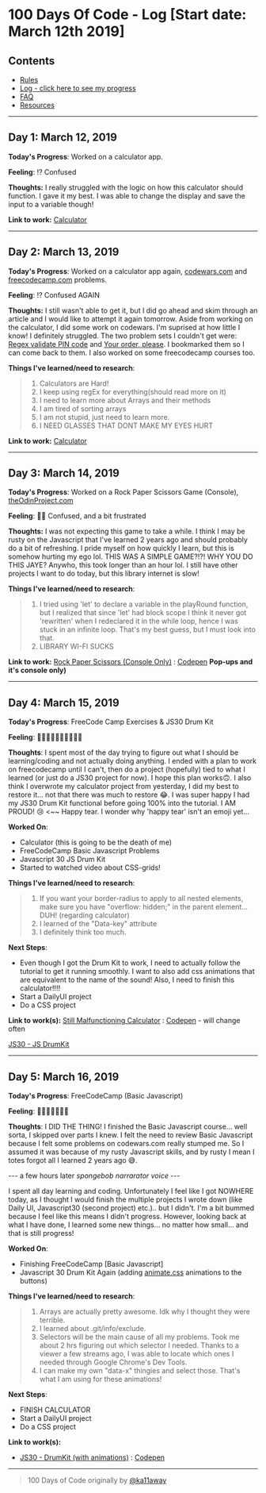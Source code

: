 # 100 Days Of Code - Log [Start date: March 12th 2019]

## Contents

* [Rules](rules.md)
* [Log - click here to see my progress](log.md)
* [FAQ](FAQ.md)
* [Resources](resources.md)

---

## Day 1: March 12, 2019

**Today's Progress**: Worked on a calculator app.

**Feeling**: ⁉️ Confused

**Thoughts:** I really struggled with the logic on how this calculator should function. I gave it my best. I was able to change the display and save the input to a variable though!

**Link to work:** [Calculator](Day1-2/001-calculator/)

---

## Day 2: March 13, 2019

**Today's Progress**: Worked on a calculator app again, [codewars.com](http://codewars.com) and [freecodecamp.com](http://www.freecodecamp.com) problems.

**Feeling**: ⁉️ Confused AGAIN

**Thoughts:** I still wasn't able to get it, but I did go ahead and skim through an article and I would like to attempt it again tomorrow. Aside from working on the calculator, I did some work on codewars. I'm suprised at how little I know! I definitely struggled. The two problem sets I couldn't get were: [Regex validate PIN code](https://www.codewars.com/kata/55f8a9c06c018a0d6e000132) and [Your order, please](https://www.codewars.com/kata/your-order-please). I bookmarked them so I can come back to them. I also worked on some freecodecamp courses too. 

**Things I've learned/need to research**: 

> 1. Calculators are Hard!
> 2. I keep using regEx for everything(should read more on it)
> 3. I need to learn more about Arrays and their methods
> 4. I am tired of sorting arrays
> 5. I am not stupid, just need to learn more.                                     
> 6. I NEED GLASSES THAT DONT MAKE MY EYES HURT

**Link to work:** [Calculator](Day1-2/001-calculator/)

---

## Day 3: March 14, 2019

**Today's Progress**: Worked on a Rock Paper Scissors Game (Console), [theOdinProject.com](https://www.theodinproject.com/courses/web-development-101/lessons/rock-paper-scissors?ref=lnav)

**Feeling**: 🤔😓 Confused, and a bit frustrated 

**Thoughts:** I was not expecting this game to take a while. I think I may be rusty on the Javascript that I've learned 2 years ago and should probably do a bit of refreshing. I pride myself on how quickly I learn, but this is somehow hurting my ego lol. THIS WAS A SIMPLE GAME?!?! WHY YOU DO THIS JAYE? Anywho, this took longer than an hour lol. I still have other projects I want to do today, but this library internet is slow! 

**Things I've learned/need to research**: 

> 1. I tried using 'let' to declare a variable in the playRound function, but I realized that since 'let' had block scope I think it never got 'rewritten' when I redeclared it in the while loop, hence I was stuck in an infinite loop. That's my best guess, but I must look into that.
> 2. LIBRARY WI-FI SUCKS

**Link to work:** [Rock Paper Scissors (Console Only)](Day3/003-RockPaperScissors/) : [Codepen](https://codepen.io/atomikjaye/pen/MxGgob) **Pop-ups and it's console only)**

---

## Day 4: March 15, 2019

**Today's Progress**: FreeCode Camp Exercises & JS30 Drum Kit

**Feeling**: 😬😬😬😬😬😬😬😬😬😬

**Thoughts**: I spent most of the day trying to figure out what I should be learning/coding and not actually doing anything. I ended with a plan to work on freecodecamp until I can't, then do a project (hopefully) tied to what I learned (or just do a JS30 project for now). I hope this plan works🙃. I also think I overwrote my calculator project from yesterday, I did my best to restore it... not that there was much to restore 😂. I was super happy I had my JS30 Drum Kit functional before going 100% into the tutorial. I AM PROUD! 😢 <~~ Happy tear. I wonder why 'happy tear' isn't an emoji yet...

**Worked On**:

* Calculator (this is going to be the death of me)
* FreeCodeCamp Basic Javascript Problems
* Javascript 30 JS Drum Kit
* Started to watched video about CSS-grids!

**Things I've learned/need to research**:

> 1. If you want your border-radius to apply to all nested elements, make sure you have "overflow: hidden;" in the parent element... DUH! (regarding calculator)
> 2. I learned of the "Data-key" attribute
> 3. I definitely think too much.

**Next Steps**:

* Even though I got the Drum Kit to work, I need to actually follow the tutorial to get it running smoothly. I want to also add css animations that are equivalent to the name of the sound! Also, I need to finish this calculator!!!!
* Start a DailyUI project
* Do a CSS project

**Link to work(s):** [Still Malfunctioning Calculator](/Day4/004-calculator/) : [Codepen](https://codepen.io/atomikjaye/pen/pYVzPb) - will change often

 [JS30 - JS DrumKit](Day4/004-js30-drumKit)

---

## Day 5: March 16, 2019

**Today's Progress**: FreeCodeCamp (Basic Javascript)

**Feeling**: 💪🏾💪🏾😅😢✨

**Thoughts**: I DID THE THING! I finished the Basic Javascript course... well sorta, I skipped over parts I knew. I felt the need to review Basic Javascript because I felt some problems on codewars.com really stumped me. So I assumed it was because of my rusty Javascript skills, and by rusty I mean I totes forgot all I learned 2 years ago 😅.

--- a few hours later *spongebob narrarator voice* ---

I spent all day learning and coding. Unfortunately I feel like I got NOWHERE today, as I thought I would finish the multiple projects I wrote down (like Daily UI, Javascript30 (second project) etc.).. but I didn't. I'm a bit bummed because I feel like this means I didn't progress. However, looking back at what I have done, I learned some new things... no matter how small... and that is still progress!

**Worked On**:

* Finishing FreeCodeCamp [Basic Javascript]
* Javascript 30 Drum Kit Again (adding [animate.css](https://daneden.github.io/animate.css/) animations to the buttons)

**Things I've learned/need to research**:

> 1. Arrays are actually pretty awesome. Idk why I thought they were terrible.
> 2. I learned about .git/info/exclude.
> 3. Selectors will be the main cause of all my problems. Took me about 2 hrs figuring out which selector I needed. Thanks to a viewer a few streams ago, I was able to locate which ones I needed through Google Chrome's Dev Tools.
> 4. I can make my own "data-x" thingies and select those. That's what I am using for these animations!

**Next Steps**:

* FINISH CALCULATOR
* Start a DailyUI project
* Do a CSS project

**Link to work(s):**

* [JS30 - DrumKit (with animations)](/Day5/005-js30-drumKit) : [Codepen](https://codepen.io/atomikjaye/pen/JzvvyG)

---

> 100 Days of Code originally by [@ka11away](https://twitter.com/ka11away)
